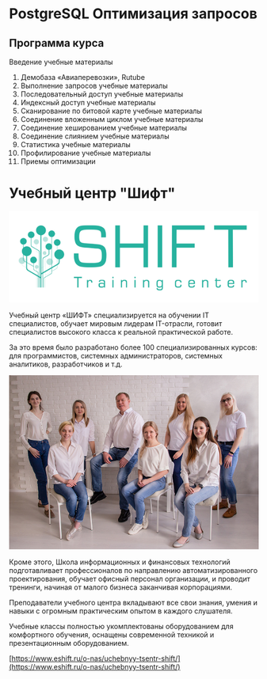 
# PostgreSQL Оптимизация запросов


## Программа курса
 
Введение	учебные материалы
1.	Демобаза «Авиаперевозки», Rutube
2.	Выполнение запросов	учебные материалы
3.	Последовательный доступ	учебные материалы
4.	Индексный доступ	учебные материалы
5.	Сканирование по битовой карте	учебные материалы
6.	Соединение вложенным циклом	учебные материалы
7.	Соединение хешированием	учебные материалы
8.	Соединение слиянием	учебные материалы
9.	Статистика	учебные материалы
10.	Профилирование	учебные материалы
11.	Приемы оптимизации
 


# Учебный центр "Шифт"

![alt text](img/shift_logo.png)





Учебный центр «ШИФТ» специализируется на обучении IT специалистов, обучает мировым лидерам IT-отрасли, готовит специалистов высокого класса к реальной практической работе.

За это время было разработано более 100 специализированных курсов: для программистов, системных администраторов, системных аналитиков, разработчиков и т.д.

![alt text](img/shift.png)


Кроме этого, Школа информационных и финансовых технологий подготавливает профессионалов по направлению автоматизированного проектирования, обучает офисный персонал организации, и проводит тренинги, начиная от малого бизнеса заканчивая корпорациями. 


Преподаватели учебного центра вкладывают все свои знания, умения и навыки с огромным практическим опытом в каждого слушателя.

Учебные классы полностью укомплектованы оборудованием для комфортного обучения, оснащены современной техникой и презентационным оборудованием.

[https://www.eshift.ru/o-nas/uchebnyy-tsentr-shift/](https://www.eshift.ru/o-nas/uchebnyy-tsentr-shift/)